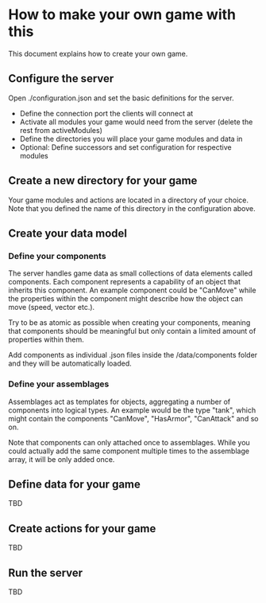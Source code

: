 # How to make your own game with this

This document explains how to create your own game.

## Configure the server

Open ./configuration.json and set the basic definitions for the server.

* Define the connection port the clients will connect at
* Activate all modules your game would need from the server (delete the rest from activeModules)
* Define the directories you will place your game modules and data in
* Optional: Define successors and set configuration for respective modules

## Create a new directory for your game

Your game modules and actions are located in a directory of your choice. Note that you defined the name of this directory in the configuration above.

## Create your data model

### Define your components

The server handles game data as small collections of data elements called components. Each component represents a capability of an object that inherits this component. An example component could be "CanMove" while the properties within the component might describe how the object can move (speed, vector etc.).

Try to be as atomic as possible when creating your components, meaning that components should be meaningful but only contain a limited amount of properties within them.

Add components as individual .json files inside the /data/components folder and they will be automatically loaded.

### Define your assemblages

Assemblages act as templates for objects, aggregating a number of components into logical types. An example would be the type "tank", which might contain the components "CanMove", "HasArmor", "CanAttack" and so on.

Note that components can only attached once to assemblages. While you could actually add the same component multiple times to the assemblage array, it will be only added once.

## Define data for your game

TBD

## Create actions for your game

TBD

## Run the server

TBD
